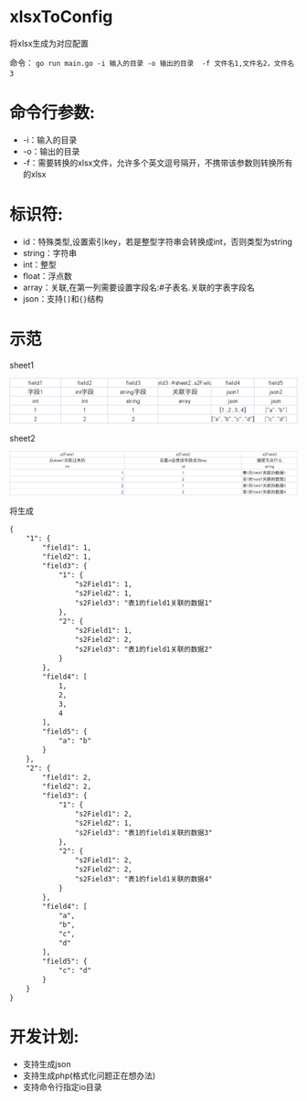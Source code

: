 # xlsxToConfig
将xlsx生成为对应配置

命令： `go run main.go -i 输入的目录 -o 输出的目录  -f 文件名1,文件名2，文件名3`

# 命令行参数:
- -i：输入的目录
- -o：输出的目录
- -f：需要转换的xlsx文件，允许多个英文逗号隔开，不携带该参数则转换所有的xlsx

# 标识符:

- id：特殊类型,设置索引key，若是整型字符串会转换成int，否则类型为string
- string：字符串
- int：整型
- float：浮点数
- array：关联,在第一列需要设置字段名:#子表名.关联的字表字段名
- json：支持`[]`和`{}`结构



# 示范
sheet1

![img.png](docs/img.png)

sheet2

![img_1.png](docs/img_1.png)

将生成
```
{
    "1": {
        "field1": 1,
        "field2": 1,
        "field3": {
            "1": {
                "s2Field1": 1,
                "s2Field2": 1,
                "s2Field3": "表1的field1关联的数据1"
            },
            "2": {
                "s2Field1": 1,
                "s2Field2": 2,
                "s2Field3": "表1的field1关联的数据2"
            }
        },
        "field4": [
            1,
            2,
            3,
            4
        ],
        "field5": {
            "a": "b"
        }
    },
    "2": {
        "field1": 2,
        "field2": 2,
        "field3": {
            "1": {
                "s2Field1": 2,
                "s2Field2": 1,
                "s2Field3": "表1的field1关联的数据3"
            },
            "2": {
                "s2Field1": 2,
                "s2Field2": 2,
                "s2Field3": "表1的field1关联的数据4"
            }
        },
        "field4": [
            "a",
            "b",
            "c",
            "d"
        ],
        "field5": {
            "c": "d"
        }
    }
}
```


# 开发计划:
- 支持生成json
- 支持生成php(格式化问题正在想办法)
- 支持命令行指定io目录
